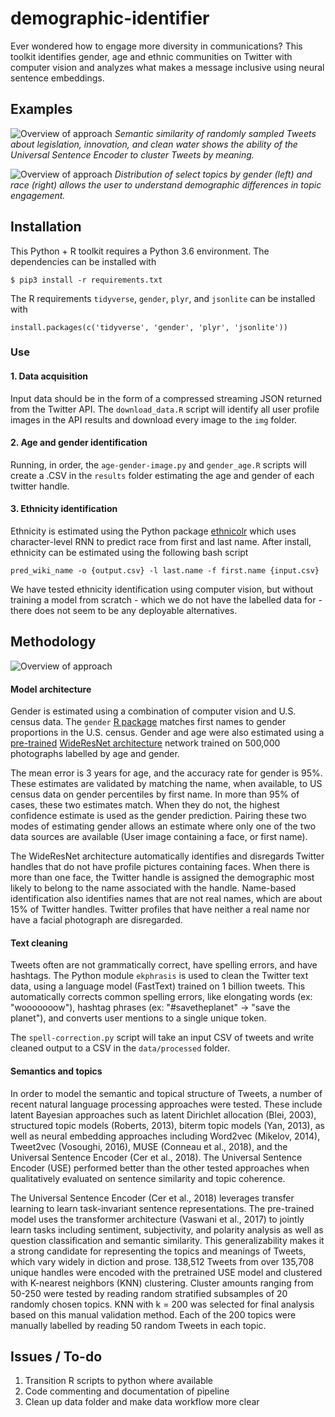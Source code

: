 # demographic-identifier
Ever wondered how to engage more diversity in communications? This toolkit identifies gender, age and ethnic communities on Twitter with computer vision and analyzes what makes a message inclusive using neural sentence embeddings.

## Examples
![Overview of approach](https://raw.githubusercontent.com/wri/demographic-identifier/master/img/use-2.png)
*Semantic similarity of randomly sampled Tweets about legislation, innovation, and clean water shows the ability of the Universal Sentence Encoder to cluster Tweets by meaning.*

![Overview of approach](https://raw.githubusercontent.com/wri/demographic-identifier/master/img/png/gender_race.png)
*Distribution of select topics by gender (left) and race (right) allows the user to understand demographic differences in topic engagement.*

## Installation

This Python + R toolkit requires a Python 3.6 environment. The dependencies can be installed with 

```
$ pip3 install -r requirements.txt
```

The R requirements `tidyverse`, `gender`, `plyr`, and `jsonlite` can be installed with

```
install.packages(c('tidyverse', 'gender', 'plyr', 'jsonlite'))
```

### Use

#### 1. Data acquisition
Input data should be in the form of a compressed streaming JSON returned from the Twitter API. The `download_data.R` script will identify all user profile images in the API results and download every image to the `img` folder.

#### 2. Age and gender identification
Running, in order, the `age-gender-image.py` and `gender_age.R` scripts will create a .CSV in the `results` folder estimating the age and gender of each twitter handle.

#### 3. Ethnicity identification
Ethnicity is estimated using the Python package [ethnicolr](https://github.com/appeler/ethnicolr) which uses character-level RNN to predict race from first and last name. After install, ethnicity can be estimated using the following bash script

```
pred_wiki_name -o {output.csv} -l last.name -f first.name {input.csv}
```

We have tested ethnicity identification using computer vision, but without training a model from scratch - which we do not have the labelled data for - there does not seem to be any deployable alternatives.


## Methodology

![Overview of approach](https://raw.githubusercontent.com/wri/demographic-identifier/master/img/model-structure.png)

#### Model architecture
Gender is estimated using a combination of computer vision and U.S. census data. The `gender` [R package](https://github.com/ropensci/gender) matches first names to gender proportions in the U.S. census. Gender and age were also estimated using a [pre-trained](https://github.com/yu4u/age-gender-estimation) [WideResNet architecture](https://arxiv.org/pdf/1605.07146.pdf) network trained on 500,000 photographs labelled by age and gender. 

The mean error is 3 years for age, and the accuracy rate for gender is 95%. These estimates are validated by matching the name, when available, to US census data on gender percentiles by first name. In more than 95% of cases, these two estimates match. When they do not, the highest confidence estimate is used as the gender prediction. Pairing these two modes of estimating gender allows an estimate where only one of the two data sources are available (User image containing a face, or first name). 

The WideResNet architecture automatically identifies and disregards Twitter handles that do not have profile pictures containing faces. When there is more than one face, the Twitter handle is assigned the demographic most likely to belong to the name associated with the handle. Name-based identification also identifies names that are not real names, which are about 15% of Twitter handles. Twitter profiles that have neither a real name nor have a facial photograph are disregarded.

#### Text cleaning

Tweets often are not grammatically correct, have spelling errors, and have hashtags. The Python module `ekphrasis` is used to clean the Twitter text data, using a language model (FastText) trained on 1 billion tweets. This automatically corrects common spelling errors, like elongating words (ex: "wooooooow"), hashtag phrases (ex: "#savetheplanet" -> "save the planet"), and converts user mentions to a single unique token. 

The `spell-correction.py` script will take an input CSV of tweets and write cleaned output to a CSV in the `data/processed` folder.

#### Semantics and topics

In order to model the semantic and topical structure of Tweets, a number of recent natural language processing approaches were tested. These include latent Bayesian approaches such as latent Dirichlet allocation (Blei, 2003), structured topic models (Roberts, 2013), biterm topic models (Yan, 2013), as well as neural embedding approaches including Word2vec (Mikelov, 2014), Tweet2vec (Vosoughi, 2016), MUSE (Conneau et al., 2018), and the Universal Sentence Encoder (Cer et al., 2018). The Universal Sentence Encoder (USE) performed better than the other tested approaches when qualitatively evaluated on sentence similarity and topic coherence.

The Universal Sentence Encoder (Cer et al., 2018) leverages transfer learning to learn task-invariant sentence representations. The pre-trained model uses the transformer architecture (Vaswani et al., 2017) to jointly learn tasks including sentiment, subjectivity, and polarity analysis as well as question classification and semantic similarity. This generalizability makes it a strong candidate for representing the topics and meanings of Tweets, which vary widely in diction and prose. 138,512 Tweets from over 135,708 unique handles were encoded with the pretrained USE model and clustered with K-nearest neighbors (KNN) clustering. Cluster amounts ranging from 50-250 were tested by reading random stratified subsamples of 20 randomly chosen topics. KNN with k = 200 was selected for final analysis based on this manual validation method. Each of the 200 topics were manually labelled by reading 50 random Tweets in each topic.

## Issues / To-do
1. Transition R scripts to python where available
2. Code commenting and documentation of pipeline
3. Clean up data folder and make data workflow more clear
